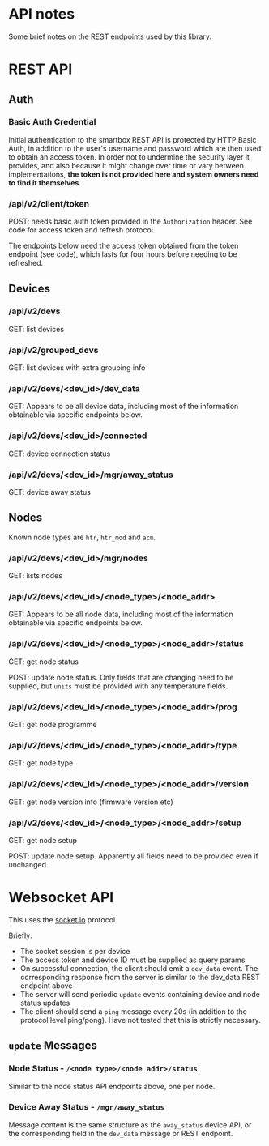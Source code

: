 # API notes
Some brief notes on the REST endpoints used by this library.

# REST API

## Auth

### Basic Auth Credential
Initial authentication to the smartbox REST API is protected by HTTP Basic Auth,
in addition to the user's username and password which are then used to obtain an
access token. In order not to undermine the security layer it provides, and also
because it might change over time or vary between implementations, **the token
is not provided here and system owners need to find it themselves**.

### /api/v2/client/token
POST: needs basic auth token provided in the `Authorization` header. See code
for access token and refresh protocol.

The endpoints below need the access token obtained from the token endpoint (see
code), which lasts for four hours before needing to be refreshed.

## Devices

### /api/v2/devs
GET: list devices

### /api/v2/grouped_devs
GET: list devices with extra grouping info

### /api/v2/devs/<dev_id>/dev_data
GET: Appears to be all device data, including most of the information obtainable
via specific endpoints below.

### /api/v2/devs/<dev_id>/connected
GET: device connection status

### /api/v2/devs/<dev_id>/mgr/away_status
GET: device away status

## Nodes
Known node types are `htr`, `htr_mod` and `acm`.

### /api/v2/devs/<dev_id>/mgr/nodes
GET: lists nodes

### /api/v2/devs/<dev_id>/<node_type>/<node_addr>
GET: Appears to be all node data, including most of the information obtainable
via specific endpoints below.

### /api/v2/devs/<dev_id>/<node_type>/<node_addr>/status
GET: get node status

POST: update node status. Only fields that are changing need to be supplied,
but `units` must be provided with any temperature fields.

### /api/v2/devs/<dev_id>/<node_type>/<node_addr>/prog
GET: get node programme

### /api/v2/devs/<dev_id>/<node_type>/<node_addr>/type
GET: get node type

### /api/v2/devs/<dev_id>/<node_type>/<node_addr>/version
GET: get node version info (firmware version etc)

### /api/v2/devs/<dev_id>/<node_type>/<node_addr>/setup
GET: get node setup

POST: update node setup. Apparently all fields need to be provided even if
unchanged.

# Websocket API
This uses the [socket.io] protocol.

Briefly:
* The socket session is per device
* The access token and device ID must be supplied as query params
* On successful connection, the client should emit a `dev_data` event. The
  corresponding response from the server is similar to the dev_data REST
  endpoint above
* The server will send periodic `update` events containing device and node
  status updates
* The client should send a `ping` message every 20s (in addition to the protocol
  level ping/pong). Have not tested that this is strictly necessary.

## `update` Messages

### Node Status - `/<node type>/<node addr>/status`
Similar to the node status API endpoints above, one per node.

### Device Away Status - `/mgr/away_status`
Message content is the same structure as the `away_status` device API, or the
corresponding field in the `dev_data` message or REST endpoint.

[socket.io]: https://socket.io/
